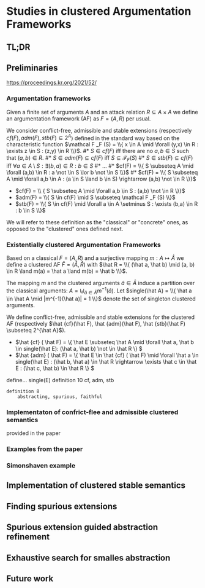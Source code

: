# Studies in clustered Argumentation Frameworks

## TL;DR

## Preliminaries

https://proceedings.kr.org/2021/52/

### Argumentation frameworks

Given a finite set of arguments $A$ and
an attack relation $R \subseteq A \times A$ we define
an argumentation framework (AF) as
$F = (A,R)$
per usual.


We consider conflict-free, admissible and stable extensions
(respectively $cf(F), adm(F), stb(F) \subseteq 2^A$)
defined in the standard way based on the characteristic function
$\mathcal F _F (S) = \\{ x \in A \mid \forall (y,x) \in R : \exists z \in S : (z,y) \in R \\}$.
#* $S \in cf(F)$ iff there are no $a, b \in S$ such that $(a,b) \in R$. 
#* $S \in adm(F) \subseteq cf(F)$ iff $S \subseteq \mathcal F _F (S)$
#* $S \in stb(F) \subseteq cf(F)$ iff $\forall a \in A \setminus S : \exists (b,a) \in R : b \in S$
#* ...
#* $cf(F) = \\{ S \subseteq A \mid \forall (a,b) \in R : a \not \in S \lor b \not \in S \\}$
#* $cf(F) = \\{ S \subseteq A \mid \forall a,b \in A : (a \in S \land b \in S) \rightarrow  (a,b)  \not \in R \}}$
* $cf(F) = \\ { S \subseteq A \mid \forall a,b \in S : (a,b) \not \in R \}}$
* $adm(F) = \\{ S \in cf(F) \mid S \subseteq \mathcal F _F (S) \\}$
* $stb(F) = \\{ S \in cf(F) \mid \forall a \in A \setminus S : \exists (b,a) \in R : b \in S \\}$

We will refer to these definition as the "classical" or "concrete" ones, 
as opposed to the "clustered" ones defined next.

### Existentially clustered Argumentation Frameworks

Based on a classical $F = (A,R)$
and a surjective mapping $m : A \mapsto \hat A$
we define a clustered AF $\hat F = (\hat A, \hat R)$ with
$\hat R =  \\{ (\hat a, \hat b) \mid (a, b) \in R \land m(a) = \hat a \land m(b) = \hat b \\}$.

The mapping $m$ and the clustered arguments $\hat a \in \hat A$ induce a partition over the classical arguments:
$A = \biguplus _ {\hat a \in \hat A} m^{-1}(\hat a)$.
Let $single(\hat A) = \\{ \hat a \in \hat A \mid |m^{-1}(\hat a)| = 1 \\}$
denote the set of singleton clustered arguments.

We define conflict-free, admissible and stable extensions for the clustered AF
(respectively $\hat {cf}(\hat F), \hat {adm}(\hat F), \hat {stb}(\hat F) \subseteq 2^{\hat A}$).
* $\hat {cf}  ( \hat F) = \\{ \hat E \subseteq \hat A \mid \forall \hat a, \hat b \in single(\hat E): (\hat a, \hat b) \not \in \hat R \\} $
* $\hat {adm} ( \hat F) = \\{ \hat E \in \hat {cf} ( \hat F) \mid \forall \hat a \in single(\hat E) : (\hat b, \hat a) \in \hat R \rightarrow \exists \hat c \in \hat E : (\hat c, \hat b) \in \hat R \\} $



define...
	single(E)
	definition 10
		cf, adm, stb
		
	definition 8
		abstracting, spurious, faithful

### Implementaton of confrict-flee and admissible clustered semantics

provided in the paper


### Examples from the paper
### Simonshaven example


## Implementation of clustered stable semantics
## Finding spurious extensions
## Spurious extension guided abstraction refinement
## Exhaustive search for smalles abstraction

## Future work
